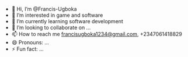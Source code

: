 - 👋 Hi, I’m @Francis-Ugboka
- 👀 I’m interested in game and software
- 🌱 I’m currently learning software development
- 💞️ I’m looking to collaborate on ...
- 📫 How to reach me francisugboka1234@gmail.com, +2347061418829
- 😄 Pronouns: ...
- ⚡ Fun fact: ...

<!---
Francis-Ugboka/Francis-Ugboka is a ✨ special ✨ repository because its `README.md` (this file) appears on your GitHub profile.
You can click the Preview link to take a look at your changes.
--->
